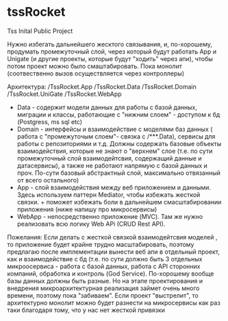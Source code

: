 # tssRocket
Tss Inital Public Project

 Нужно избегать дальнейшего жесктого связывания, и, по-хорошему, продумать промежуточный слой, через который будут работать App и Unigate (и другие проекты, которые будут "ходить" через апи), чтобы потом проект можно было смаштабировать. Пока монолит (соотвественно вызов осуществляется через контроллеры)

Архитектура:
/TssRocket.App
/TssRocket.Data
/TssRocket.Domain
/TssRocket.UniGate
/TssRocket.WebApp

- Data - содержит модели данных для работы с базой данных, миграции и классы, работающие с "нижним слоем" - доступом к бд (Postgress, ms sql etc)
- Domain - интерфейсы и взаимодействие с моделями баз данных ( работа с "промежуточым слоем"- связка с /***.Data), сервисы для работы с репозиториями и т.д. Должны содержать базовые объекты взаимодействия, которые не знают о "верхнем" слое (т.е. по сути промежуточный слой взаимодейтсвия, содержащий данные и датасервисы), а также не работают напрямую с базой данных и проч. По-сути базовый абстрактный слой, максимально отвязанный от всего остального)
- App - слой взаимодействия между веб приложением и данными. Здесь используем паттерн Mediator, чтобы избежать жесткой связки. + поможет избежать боли в дальнейшем смасштабировании приложения (ниже напишу про микросервисы)
- WebApp - непосредственно приложение (MVC). Там же нужно реализовать всю логику Web APi (CRUD Rest API).


Пожелания:
Если делать с жесткой связкой взаимодейтсвия моделей , то приложение будет крайне трудно масштабировать, поэтому предлагаю после имплементации вынести веб апи в отдельный проект, как и взаимодействие с бд (т.е. по сути должно быть 3 отдельных микроосервиса - работа с базой данных, работа с API сторонних компаний, обработка и контроль (God Service). По-хорошему вообще базы данных должны быть разные. Но на этапе проектирования и внедрения микроархитектурная реализация займет очень много времени, поэтому пока "забиваем". Если проект "выстрелит", то архитектурно монолит можно будет разнести на микросервисы как раз таки благодаря тому, что у нас нет жесткой привязки
